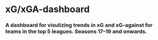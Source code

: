 # xG/xGA-dashboard

### A dashboard for visulizing trends in xG and xG-against for teams in the top 5 leagues. Seasons 17-19 and onwards.
